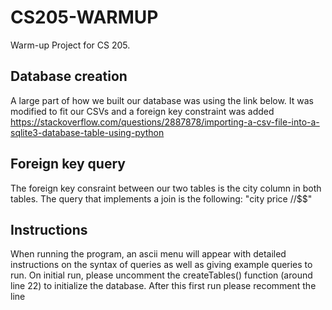 # CS205-WARMUP
Warm-up Project for CS 205.

## Database creation
A large part of how we built our database was using the link below. It was modified to fit our CSVs and a foreign key constraint was added
https://stackoverflow.com/questions/2887878/importing-a-csv-file-into-a-sqlite3-database-table-using-python

## Foreign key query
The foreign key consraint between our two tables is the city column in both tables. The query that implements a join is the following:
"city price $/$$/$$$"

## Instructions
When running the program, an ascii menu will appear with detailed instructions on the syntax of queries as well as giving example queries to run.
On initial run, please uncomment the createTables() function (around line 22) to initialize the database. After this first run please recomment the line

